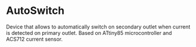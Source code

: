 # AutoSwitch
Device that allows to automatically switch on secondary outlet when current is detected on primary outlet. Based on ATtiny85 microcontroller and ACS712 current sensor.
